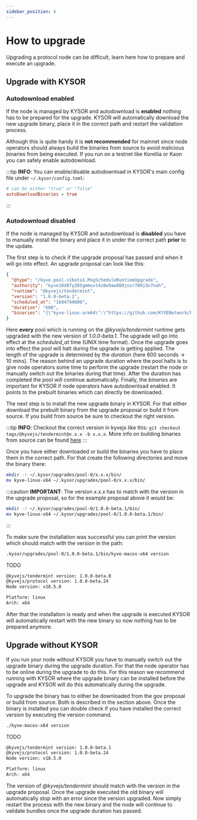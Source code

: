 ```yaml
---
sidebar_position: 6
---
```


# How to upgrade

Upgrading a protocol node can be difficult, learn here how to prepare and execute an upgrade.

## Upgrade with KYSOR

### Autodownload enabled

If the node is managed by KYSOR and autodownload is **enabled** nothing has to be prepared for the upgrade. KYSOR will automatically
download the new upgrade binary, place it in the correct path and restart the validation process.

Although this is quite handy it is
**not recommended** for mainnet since node operators should always build the binaries from source to avoid malicious binaries
from being executed. If you run on a testnet like Korellia or Kaon you can safely enable autodownload.

:::tip
**INFO**: You can enable/disable autodownload in KYSOR's main config file under `~/.kysor/config.toml`:

```toml
# can be either "true" or "false"
autoDownloadBinaries = true
```

:::

### Autodownload disabled

If the node is managed by KYSOR and autodownload is **disabled** you have to manually install the binary and place it in under the
correct path **prior** to the update.

The first step is to check if the upgrade proposal has passed and when it will go into effect. An upgrade proposal can look like this:

```json
{
  "@type": "/kyve.pool.v1beta1.MsgScheduleRuntimeUpgrade",
  "authority": "kyve10d07y265gmmuvt4z0w9aw880jnsr700jdv7nah",
  "runtime": "@kyvejs/tendermint",
  "version": "1.0.0-beta.1",
  "scheduled_at": "1684749600",
  "duration": "600",
  "binaries": "{\"kyve-linux-arm64\":\"https://github.com/KYVENetwork/kyvejs/releases/download/%40kyvejs%2Ftendermint%401.0.0-beta.1/kyve-linux-arm64.zip\",\"kyve-linux-x64\":\"https://github.com/KYVENetwork/kyvejs/releases/download/%40kyvejs%2Ftendermint%401.0.0-beta.1/kyve-linux-x64.zip\",\"kyve-macos-x64\":\"https://github.com/KYVENetwork/kyvejs/releases/download/%40kyvejs%2Ftendermint%401.0.0-beta.1/kyve-macos-x64.zip\"}"
}
```

Here **every** pool which is running on the _@kyvejs/tendermint_ runtime gets upgraded with the new version of _1.0.0-beta.1_. The upgrade will go into effect
at the _scheduled_at_ time (UNIX time format). Once the upgrade goes into effect the pool will halt during the upgrade is getting applied. The length of the upgrade
is determined by the _duration_ (here 600 seconds -> 10 mins). The reason behind an upgrade duration where the pool halts is to give node operators some time to perform
the upgrade (restart the node or manually switch out the binaries during that time). After the duration has completed the pool will continue automatically. Finally, the
_binaries_ are important for KYSOR if node operators have autodownload enabled. It points to the prebuilt binaries which can directly be downloaded.

The next step is to install the new upgrade binary in KYSOR. For that either download the prebuilt binary from the upgrade proposal or build it from source. If you
build from source be sure to checkout the right version.

:::tip
**INFO**: Checkout the correct version in kyvejs like this: `git checkout tags/@kyvejs/tendermint@x.x.x -b x.x.x`. More info on building binaries from source can be found [here](/validators/protocol_nodes/pools/archway/installation.md#build-from-source)
:::

Once you have either downloaded or build the binaries you have to place them in the correct path. For that create the following directories and move the binary there:

```bash
mkdir -r ~/.kysor/upgrades/pool-0/x.x.x/bin/
mv kyve-linux-x64 ~/.kysor/upgrades/pool-0/x.x.x/bin/
```

:::caution
**IMPORTANT**: The version _x.x.x_ has to match with the version in the upgrade proposal, so for the example proposal above it would be:

```bash
mkdir -r ~/.kysor/upgrades/pool-0/1.0.0-beta.1/bin/
mv kyve-linux-x64 ~/.kysor/upgrades/pool-0/1.0.0-beta.1/bin/
```

:::

To make sure the installation was successful you can print the version which should match with the version in the path:

```bash
.kysor/upgrades/pool-0/1.0.0-beta.1/bin/kyve-macos-x64 version
```

TODO
```bash
@kyvejs/tendermint version: 1.0.0-beta.0
@kyvejs/protocol version: 1.0.0-beta.24
Node version: v18.5.0

Platform: linux
Arch: x64
```

After that the installation is ready and when the upgrade is executed KYSOR will automatically restart with the new binary so now nothing has to be prepared anymore.

## Upgrade without KYSOR

If you run your node without KYSOR you have to manually switch out the upgrade binary during the upgrade duration. For that the node operator has to be online during the upgrade
to do this. For this reason we recommend running with KYSOR where the upgrade binary can be installed before the upgrade and KYSOR will do this automatically during the upgrade.

To upgrade the binary has to either be downloaded from the gov proposal or build from source. Both is described in the section above. Once the binary is installed you can double check
if you have installed the correct version by executing the version command.

```bash
./kyve-macos-x64 version
```

TODO

```bash
@kyvejs/tendermint version: 1.0.0-beta.1
@kyvejs/protocol version: 1.0.0-beta.24
Node version: v18.5.0

Platform: linux
Arch: x64
```

The version of _@kyvejs/tendermint_ should match with the version in the upgrade proposal. Once the upgrade executed the old binary will automatically stop with an error since
the version upgraded. Now simply restart the process with the new binary and the node will continue to validate bundles once the upgrade duration has passed.
